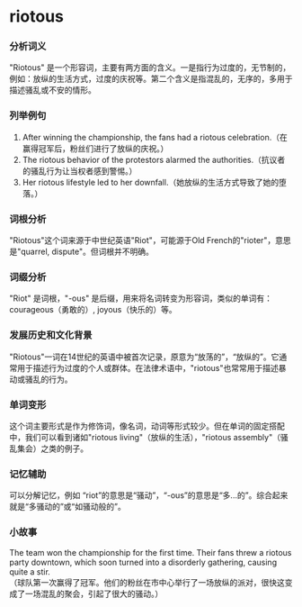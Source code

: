 # riotous

### 分析词义

  

"Riotous" 是一个形容词，主要有两方面的含义。一是指行为过度的，无节制的，例如：放纵的生活方式，过度的庆祝等。第二个含义是指混乱的，无序的，多用于描述骚乱或不安的情形。

  

### 列举例句

  

1.  After winning the championship, the fans had a riotous celebration.（在赢得冠军后，粉丝们进行了放纵的庆祝。）
2.  The riotous behavior of the protestors alarmed the authorities.（抗议者的骚乱行为让当权者感到警惕。）
3.  Her riotous lifestyle led to her downfall.（她放纵的生活方式导致了她的堕落。）

  

### 词根分析

  

"Riotous"这个词来源于中世纪英语"Riot"，可能源于Old French的"rioter"，意思是"quarrel, dispute"。但词根并不明确。

  

### 词缀分析

  

"Riot" 是词根，"-ous" 是后缀，用来将名词转变为形容词，类似的单词有：courageous（勇敢的）, joyous（快乐的）等。

  

### 发展历史和文化背景

  

"Riotous"一词在14世纪的英语中被首次记录，原意为“放荡的”，“放纵的”。它通常用于描述行为过度的个人或群体。在法律术语中，"riotous"也常常用于描述暴动或骚乱的行为。

  

### 单词变形

  

这个词主要形式是作为修饰词，像名词，动词等形式较少。但在单词的固定搭配中，我们可以看到诸如"riotous living"（放纵的生活），"riotous assembly"（骚乱集会）之类的例子。

  

### 记忆辅助

  

可以分解记忆，例如 “riot”的意思是“骚动”，“-ous”的意思是“多...的”。综合起来就是“多骚动的”或“如骚动般的”。

  

### 小故事

  

The team won the championship for the first time. Their fans threw a riotous party downtown, which soon turned into a disorderly gathering, causing quite a stir.  
（球队第一次赢得了冠军。他们的粉丝在市中心举行了一场放纵的派对，很快这变成了一场混乱的聚会，引起了很大的骚动。）
